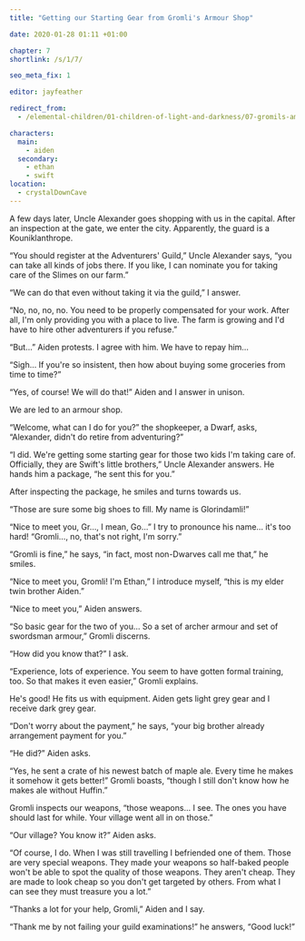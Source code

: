 ```yaml
---
title: "Getting our Starting Gear from Gromli's Armour Shop"

date: 2020-01-28 01:11 +01:00

chapter: 7
shortlink: /s/1/7/

seo_meta_fix: 1

editor: jayfeather

redirect_from:
  - /elemental-children/01-children-of-light-and-darkness/07-gromils-amour-shop/

characters:
  main:
    - aiden
  secondary:
    - ethan
    - swift
location:
  - crystalDownCave
---
```

A few days later, Uncle Alexander goes shopping with us in the capital.
After an inspection at the gate, we enter the city.
Apparently, the guard is a Kouniklanthrope.

“You should register at the Adventurers' Guild,” Uncle Alexander says, “you can take all kinds of jobs there.
If you like, I can nominate you for taking care of the Slimes on our farm.”

“We can do that even without taking it via the guild,” I answer.

“No, no, no, no.
You need to be properly compensated for your work.
After all, I'm only providing you with a place to live.
The farm is growing and I'd have to hire other adventurers if you refuse.”

“But…” Aiden protests. I agree with him. We have to repay him…

“Sigh… If you're so insistent, then how about buying some groceries from time to time?”

“Yes, of course! We will do that!” Aiden and I answer in unison.

We are led to an armour shop.

“Welcome, what can I do for you?” the shopkeeper, a Dwarf, asks, “Alexander, didn't do retire from adventuring?”

“I did.
We're getting some starting gear for those two kids I'm taking care of.
Officially, they are Swift's little brothers,” Uncle Alexander answers. He hands him a package, “he sent this for you.”

After inspecting the package, he smiles and turns towards us.

“Those are sure some big shoes to fill.
My name is Glorindamli!”

“Nice to meet you, Gr…, I mean, Go…” I try to pronounce his name… it's too hard! “Gromli…, no, that's not right, I'm sorry.”

“Gromli is fine,” he says, “in fact, most non-Dwarves call me that,” he smiles.

“Nice to meet you, Gromli! I'm Ethan,” I introduce myself, “this is my elder twin brother Aiden.”

“Nice to meet you,” Aiden answers.

“So basic gear for the two of you… So a set of archer armour and set of swordsman armour,” Gromli discerns.

“How did you know that?” I ask.

“Experience, lots of experience.
You seem to have gotten formal training, too.
So that makes it even easier,” Gromli explains.

He's good! He fits us with equipment.
Aiden gets light grey gear and I receive dark grey gear.

“Don't worry about the payment,” he says, “your big brother already arrangement payment for you.”

“He did?” Aiden asks.

“Yes, he sent a crate of his newest batch of maple ale.
Every time he makes it somehow it gets better!” Gromli boasts, “though I still don't know how he makes ale without Huffin.”

Gromli inspects our weapons, “those weapons… I see.
The ones you have should last for while.
Your village went all in on those.”

“Our village? You know it?” Aiden asks.

“Of course, I do.
When I was still travelling I befriended one of them.
Those are very special weapons.
They made your weapons so half-baked people won't be able to spot the quality of those weapons.
They aren't cheap. They are made to look cheap so you don't get targeted by others.
From what I can see they must treasure you a lot.”

“Thanks a lot for your help, Gromli,” Aiden and I say.

“Thank me by not failing your guild examinations!” he answers, “Good luck!”
